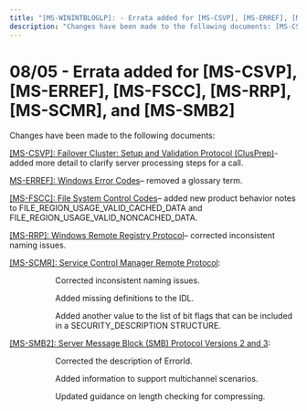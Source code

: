 ```yaml
---
title: "[MS-WININTBLOGLP]: - Errata added for [MS-CSVP], [MS-ERREF], [MS-FSCC], [MS-RRP], [MS-SCMR], and [MS-SMB2]"
description: "Changes have been made to the following documents: [MS-CSVP]: Failover Cluster: Setup and Validation Protocol (ClusPrep)- added more detail to"
---
```


# 08/05 - Errata added for [MS-CSVP], [MS-ERREF], [MS-FSCC], [MS-RRP], [MS-SCMR], and [MS-SMB2]

<p>Changes have been made to the following documents:</p>
<p><span><a href="/openspecs/windows_protocols/MS-WINERRATA/3a5aadd1-330f-46f6-af5f-a79fa711c3ae">[MS-CSVP]:
Failover Cluster: Setup and Validation Protocol (ClusPrep)</a></span>- added
more detail to clarify server processing steps for a call.</p>
<p><span><a href="/openspecs/windows_protocols/MS-WINERRATA/8c03f8cf-6f86-4080-aebc-73591b27899b">MS-ERREF]:
Windows Error Codes</a></span>– removed a glossary term.</p>
<p><span><a href="/openspecs/windows_protocols/MS-WINERRATA/47d52c31-2fa8-4992-91eb-7617117a2214">[MS-FSCC]:
File System Control Codes</a></span>– added new product behavior notes to
FILE_REGION_USAGE_VALID_CACHED_DATA and FILE_REGION_USAGE_VALID_NONCACHED_DATA.</p>
<p><span><a href="/openspecs/windows_protocols/MS-WINERRATA/b125caa1-1cc5-400a-9fe2-b0ed0155cd52">[MS-RRP]:
Windows Remote Registry Protocol</a></span>– corrected inconsistent naming
issues.</p>
<p><span><a href="/openspecs/windows_protocols/MS-WINERRATA/8f479518-dba5-445c-849b-940d7c6bcf5a">[MS-SCMR]:
Service Control Manager Remote Protocol</a></span>:</p>
<dl>
<dd>
<dl>
<dd>
<p>Corrected inconsistent naming
issues.</p>
</dd>
<dd>
<p>Added missing definitions to the
IDL.</p>
</dd>
<dd>
<p>Added another value to the list of
bit flags that can be included in a SECURITY_DESCRIPTION STRUCTURE.</p>
</dd></dl></dd></dl>


<p><span><a href="/openspecs/windows_protocols/MS-WINERRATA/2cdafcfa-ce51-426a-9678-630a505a1a35">[MS-SMB2]:
Server Message Block (SMB) Protocol Versions 2 and 3</a></span>:</p>
<dl>
<dd>
<dl>
<dd>
<p>Corrected the description of
ErrorId.</p>
</dd>
<dd>
<p>Added information to support
multichannel scenarios.</p>
</dd>
<dd>
<p>Updated guidance on length checking
for compressing.</p>
</dd></dl></dd></dl>



                